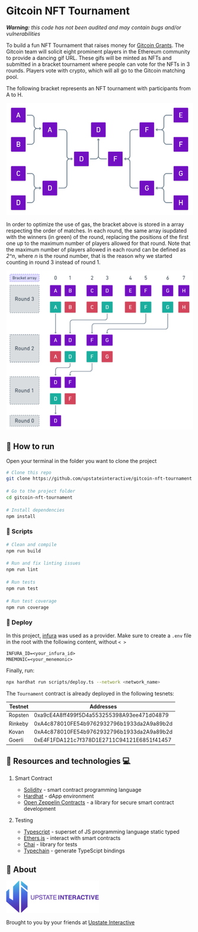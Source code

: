 # Gitcoin NFT Tournament

***Warning:** this code has not been audited and may contain bugs and/or vulnerabilities*

To build a fun NFT Tournament that raises money for [Gitcoin Grants](https://gitcoin.co/grants/). The Gitcoin team will solicit eight prominent players in the Ethereum community to provide a dancing gif URL. These gifs will be minted as NFTs and submitted in a bracket tournament where people can vote for the NFTs in 3 rounds. Players vote with crypto, which will all go to the Gitcoin matching pool.

The following bracket represents an NFT tournament with participants from A to H.

<p align="center">
   <img src="img/Bracket.png" alt="bracket" width="700"/>
</p>

In order to optimize the use of gas, the bracket above is stored in a array respecting the order of matches. In each round, the same array is ​​updated with the winners (in green) of the round, replacing the positions of the first one up to the maximum number of players allowed for that round. Note that the maximum number of players allowed in each round can be defined as *2^n*, where *n* is the round number, that is the reason why we started counting in round 3 instead of round 1.

<p align="center">
   <img src="img/BracketArray.png" alt="bracket" width="700"/>
</p>

## :runner: How to run

Open your terminal in the folder you want to clone the project

```sh
# Clone this repo
git clone https://github.com/upstateinteractive/gitcoin-nft-tournament

# Go to the project folder
cd gitcoin-nft-tournament

# Install dependencies
npm install
```

### :scroll: Scripts

```sh
# Clean and compile
npm run build

# Run and fix linting issues
npm run lint

# Run tests
npm run test

# Run test coverage
npm run coverage
```

### :rocket: Deploy

In this project, [infura](https://infura.io/) was used as a provider. Make sure to create a `.env` file in the root with the following content, without `< >`

```
INFURA_ID=<your_infura_id>
MNEMONIC=<your_menemonic>
```

Finally, run:

``` sh
npx hardhat run scripts/deploy.ts --network <network_name>
```

The `Tournament` contract is already deployed in the following tesnets:

| Testnet | Addresses |
|-|-|
| Ropsten | 0xa9cE4A8ff499f5D4a553255398A93ee471d04879 |
| Rinkeby | 0xA4c878010FE54b9762932796b1933da2A9a89b2d |
| Kovan | 0xA4c878010FE54b9762932796b1933da2A9a89b2d |
| Goerli | 0xE4F1FDA121c7f378D1E2711C94121E6851f41457 |

## :book: Resources and technologies :computer:

1. Smart Contract

   - [Solidity](https://solidity.readthedocs.io/) - smart contract programming language
   - [Hardhat](https://hardhat.org/) - dApp environment
   - [Open Zeppelin Contracts](https://www.npmjs.com/package/@openzeppelin/contracts) - a library for secure smart contract development

2. Testing

   - [Typescript](https://www.typescriptlang.org/) - superset of JS programming language static typed
   - [Ethers.js](https://docs.ethers.io/) - interact with smart contracts
   - [Chai](https://www.chaijs.com/) - library for tests
   - [Typechain](https://www.npmjs.com/package/@typechain/hardhat) - generate TypeScipt bindings


## :cookie: About

<p align="left">
   <img src="img/Upstate_logo.png" alt="bracket" width="250"/>
</p>
Brought to you by your friends at <a href="https://upstateinteractive.io/">Upstate Interactive</a>